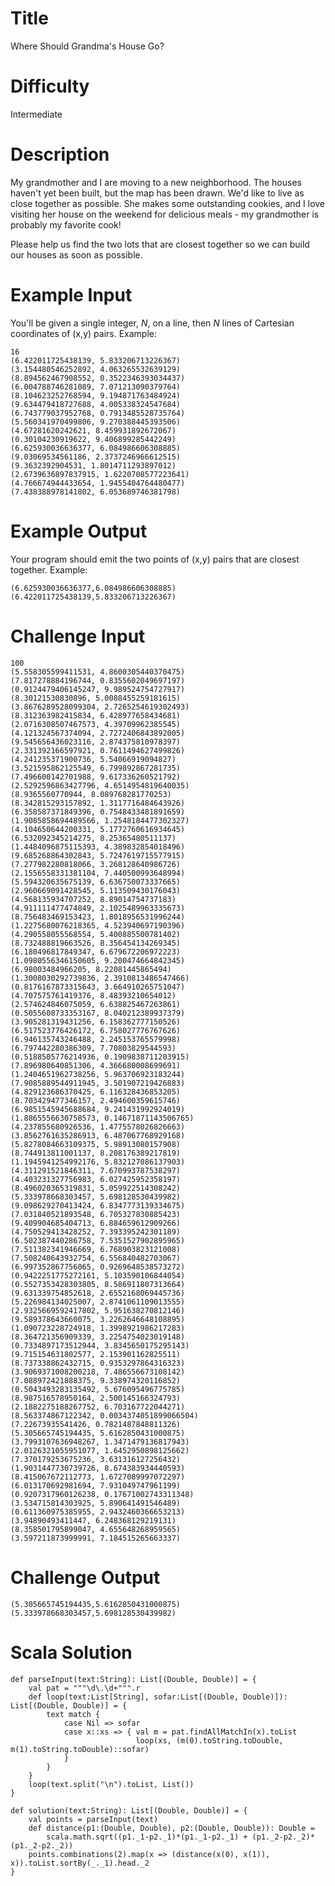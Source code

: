 # Title

Where Should Grandma's House Go?

# Difficulty

Intermediate

# Description

My grandmother and I are moving to a new neighborhood. The houses haven't yet been built, but the map has been drawn. We'd like to live as close together as possible. She makes some outstanding cookies, and I love visiting her house on the weekend for delicious meals - my grandmother is probably my favorite cook!

Please help us find the two lots that are closest together so we can build our houses as soon as possible. 

# Example Input

You'll be given a single integer, *N*, on a line, then *N* lines of Cartesian coordinates of (x,y) pairs. Example:

    16 
    (6.422011725438139, 5.833206713226367)
    (3.154480546252892, 4.063265532639129)
    (8.894562467908552, 0.3522346393034437)
    (6.004788746281089, 7.071213090379764)
    (8.104623252768594, 9.194871763484924)
    (9.634479418727688, 4.005338324547684)
    (6.743779037952768, 0.7913485528735764)
    (5.560341970499806, 9.270388445393506)
    (4.67281620242621, 8.459931892672067)
    (0.30104230919622, 9.406899285442249)
    (6.625930036636377, 6.084986606308885)
    (9.03069534561186, 2.3737246966612515)
    (9.3632392904531, 1.8014711293897012)
    (2.6739636897837915, 1.6220708577223641)
    (4.766674944433654, 1.9455404764480477)
    (7.438388978141802, 6.053689746381798)

# Example Output

Your program should emit the two points of (x,y) pairs that are closest together. Example:

    (6.625930036636377,6.084986606308885) (6.422011725438139,5.833206713226367)

# Challenge Input

    100
    (5.558305599411531, 4.8600305440370475)
    (7.817278884196744, 0.8355602049697197)
    (0.9124479406145247, 9.989524754727917)
    (8.30121530830896, 5.0088455259181615)
    (3.8676289528099304, 2.7265254619302493)
    (8.312363982415834, 6.428977658434681)
    (2.0716308507467573, 4.39709962385545)
    (4.121324567374094, 2.7272406843892005)
    (9.545656436023116, 2.874375810978397)
    (2.331392166597921, 0.7611494627499826)
    (4.241235371900736, 5.54066919094827)
    (3.521595862125549, 6.799892867281735)
    (7.496600142701988, 9.617336260521792)
    (2.5292596863427796, 4.6514954819640035)
    (8.9365560770944, 8.089768281770253)
    (8.342815293157892, 1.3117716484643926)
    (6.358587371849396, 0.7548433481891659)
    (1.9085858694489566, 1.2548184477302327)
    (4.104650644200331, 5.1772760616934645)
    (6.532092345214275, 8.25365480511137)
    (1.4484096875115393, 4.389832854018496)
    (9.685268864302843, 5.7247619715577915)
    (7.277982280818066, 3.268128640986726)
    (2.1556558331381104, 7.440500993648994)
    (5.594320635675139, 6.636750073337665)
    (2.960669091428545, 5.113509430176043)
    (4.568135934707252, 8.89014754737183)
    (4.911111477474849, 2.1025489963335673)
    (8.756483469153423, 1.8018956531996244)
    (1.2275680076218365, 4.523940697190396)
    (4.290558055568554, 5.400885500781402)
    (8.732488819663526, 8.356454134269345)
    (6.180496817849347, 6.679672206972223)
    (1.0980556346150605, 9.200474664842345)
    (6.98003484966205, 8.22081445865494)
    (1.3008030292739836, 2.3910813486547466)
    (0.8176167873315643, 3.664910265751047)
    (4.707575761419376, 8.48393210654012)
    (2.574624846075059, 6.638825467263861)
    (0.5055608733353167, 8.040212389937379)
    (3.905281319431256, 6.158362777150526)
    (6.517523776426172, 6.758027776767626)
    (6.946135743246488, 2.245153765579998)
    (6.797442280386309, 7.70803829544593)
    (0.5188505776214936, 0.1909838711203915)
    (7.896980640851306, 4.366680008699691)
    (1.2404651962738256, 5.963706923183244)
    (7.9085889544911945, 3.501907219426883)
    (4.829123686370425, 6.116328436853205)
    (8.703429477346157, 2.494600359615746)
    (6.9851545945688684, 9.241431992924019)
    (1.8865556630758573, 0.14671871143506765)
    (4.237855680926536, 1.4775578026826663)
    (3.8562761635286913, 6.487067768929168)
    (5.8278084663109375, 5.98913080157908)
    (8.744913811001137, 8.208176389217819)
    (1.1945941254992176, 5.832127086137903)
    (4.311291521846311, 7.670993787538297)
    (4.403231327756983, 6.027425952358197)
    (8.496020365319831, 5.059922514308242)
    (5.333978668303457, 5.698128530439982)
    (9.098629270413424, 6.8347773139334675)
    (7.031840521893548, 6.705327830885423)
    (9.409904685404713, 6.884659612909266)
    (4.750529413428252, 7.393395242301189)
    (6.502387440286758, 7.5351527902895965)
    (7.511382341946669, 6.768903823121008)
    (7.508240643932754, 6.556840482703067)
    (6.997352867756065, 0.9269648538573272)
    (0.9422251775272161, 5.103590106844054)
    (0.5527353428303805, 8.586911807313664)
    (9.631339754852618, 2.6552168069445736)
    (5.226984134025007, 2.8741061109013555)
    (2.9325669592417802, 5.951638270812146)
    (9.589378643660075, 3.2262646648108895)
    (1.090723228724918, 1.3998921986217283)
    (8.364721356909339, 3.2254754023019148)
    (0.7334897173512944, 3.8345650175295143)
    (9.715154631802577, 2.153901162825511)
    (8.737338862432715, 0.9353297864316323)
    (3.9069371008200218, 7.486556673108142)
    (7.088972421888375, 9.338974320116852)
    (0.5043493283135492, 5.676095496775785)
    (8.987516578950164, 2.500145166324793)
    (2.1882275188267752, 6.703167722044271)
    (8.563374867122342, 0.0034374051899066504)
    (7.22673935541426, 0.7821487848811326)
    (5.305665745194435, 5.6162850431000875)
    (3.7993107636948267, 1.3471479136817943)
    (2.0126321055951077, 1.6452950898125662)
    (7.370179253675236, 3.631316127256432)
    (1.9031447730739726, 8.674383934440593)
    (8.415067672112773, 1.6727089997072297)
    (6.013170692981694, 7.931049747961199)
    (0.9207317960126238, 0.17671002743311348)
    (3.534715814303925, 5.890641491546489)
    (0.611360975385955, 2.9432460366653213)
    (3.94890493411447, 6.248368129219131)
    (8.358501795899047, 4.655648268959565)
    (3.597211873999991, 7.184515265663337)

# Challenge Output

    (5.305665745194435,5.6162850431000875) (5.333978668303457,5.698128530439982)


# Scala Solution

    def parseInput(text:String): List[(Double, Double)] = {
        val pat = """\d\.\d+""".r
        def loop(text:List[String], sofar:List[(Double, Double)]): List[(Double, Double)] = {
            text match {
                case Nil => sofar
                case x::xs => { val m = pat.findAllMatchIn(x).toList
                                loop(xs, (m(0).toString.toDouble, m(1).toString.toDouble)::sofar)
                }
            }
        }
        loop(text.split("\n").toList, List())
    }

    def solution(text:String): List[(Double, Double)] = {
        val points = parseInput(text)
        def distance(p1:(Double, Double), p2:(Double, Double)): Double = 
            scala.math.sqrt((p1._1-p2._1)*(p1._1-p2._1) + (p1._2-p2._2)*(p1._2-p2._2))
        points.combinations(2).map(x => (distance(x(0), x(1)), x)).toList.sortBy(_._1).head._2
    }
